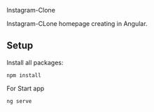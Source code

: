 Instagram-Clone

Instagram-CLone homepage creating in Angular.

## Setup

Install all packages:
```````````
npm install
````````````

For Start app
`````````
ng serve
`````````

